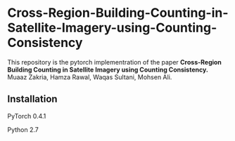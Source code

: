 # Cross-Region-Building-Counting-in-Satellite-Imagery-using-Counting-Consistency

This repository is the pytorch implementration of the paper **Cross-Region Building Counting in Satellite Imagery using Counting Consistency.** Muaaz Zakria, Hamza Rawal, Waqas Sultani, Mohsen Ali.

## Installation

PyTorch 0.4.1

Python 2.7
